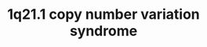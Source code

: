 ---
annotations:
- id: DOID:5419
  parent: disease of mental health
  type: Disease Ontology
  value: schizophrenia
- id: PW:0001476
  parent: disease pathway
  type: Pathway Ontology
  value: congenital disease pathway
- id: DOID:0060429
  parent: genetic disease
  type: Disease Ontology
  value: chromosomal duplication syndrome
- id: DOID:0060435
  parent: genetic disease
  type: Disease Ontology
  value: chromosome 1q21.1 duplication syndrome
- id: DOID:1470
  parent: disease of mental health
  type: Disease Ontology
  value: major depressive disorder
- id: DOID:3312
  parent: disease of mental health
  type: Disease Ontology
  value: bipolar disorder
- id: DOID:0060411
  parent: genetic disease
  type: Disease Ontology
  value: chromosome 1q21.1 deletion syndrome
- id: DOID:0080014
  parent: genetic disease
  type: Disease Ontology
  value: chromosomal disease
- id: PW:0001589
  parent: disease pathway
  type: Pathway Ontology
  value: inborn error of metabolism pathway
- id: DOID:0060388
  parent: genetic disease
  type: Disease Ontology
  value: chromosomal deletion syndrome
authors:
- Fehrhart
- Egonw
- Marvin M2
- DeSl
- Eweitz
citedin:
- link: 10.1080/15622975.2024.2327027
  title: Copy number variant risk loci for schizophrenia converge on the BDNF pathway
communities:
- RareDiseases
description: '1q21.1 copy number variation (deletion or duplication) syndromes are
  known for a highly variable phenotype especially concerning psychiatric problems.
  The genes on the red DNA strand represents the deleted, or duplicated, region. The
  downstream effects and interaction partners of the different genes are shown according
  to available knowledge. The breakpoints (chr1:146,527,987-147,394,444, GRCh37/hg19)
  are defined as given in  Kendall et al. 2017: https://doi.org/10.1016/j.biopsych.2016.08.014.'
last-edited: 2024-07-24
ndex: 414c80ab-8b71-11eb-9e72-0ac135e8bacf
organisms:
- Homo sapiens
redirect_from:
- /index.php/Pathway:WP4905
- /instance/WP4905
- /instance/WP4905_r134627
revision: r134627
schema-jsonld:
- '@context': https://schema.org/
  '@id': https://wikipathways.github.io/pathways/WP4905.html
  '@type': Dataset
  creator:
    '@type': Organization
    name: WikiPathways
  description: '1q21.1 copy number variation (deletion or duplication) syndromes are
    known for a highly variable phenotype especially concerning psychiatric problems.
    The genes on the red DNA strand represents the deleted, or duplicated, region.
    The downstream effects and interaction partners of the different genes are shown
    according to available knowledge. The breakpoints (chr1:146,527,987-147,394,444,
    GRCh37/hg19) are defined as given in  Kendall et al. 2017: https://doi.org/10.1016/j.biopsych.2016.08.014.'
  keywords:
  - 1-(9Z-octadecenoyl)-sn-glycero-3-phosphate
  - 1-(9Z-octadecenoyl)-sn-glycerol
  - ACP6
  - ADP
  - AFDN
  - AMELX
  - AMP
  - BCL9
  - CCT8P1
  - CHD1L
  - CTNNB1
  - DNA
  - F11R
  - FMO5
  - GJA1
  - GJA3
  - GJA5
  - GJA8
  - KIRREL1
  - N,N-dimethylaniline
  - N,N-dimethylaniline N-oxide
  - NBPF12
  - NBPF13P
  - OCLN
  - OR13Z1P
  - OR13Z2P
  - OR13Z3P
  - PDIA3P1
  - PFN1P8
  - PRKAA1
  - PRKAA2
  - PRKAB1
  - PRKAB2
  - PRKAG1
  - PRKAG2
  - PRKAG3
  - PYGO1
  - PYGO2
  - Phosphate
  - RN7SL261P
  - RNU1-151P
  - RPL7AP15
  - TJP1
  - TJP2
  - TJP3
  - an alcohol
  - phosphate monoesters
  license: CC0
  name: 1q21.1 copy number variation syndrome
seo: CreativeWork
title: 1q21.1 copy number variation syndrome
wpid: WP4905
---